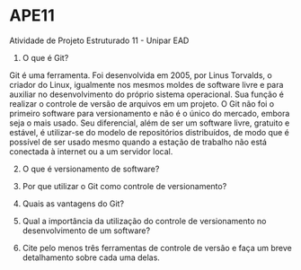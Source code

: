 # APE11
Atividade de Projeto Estruturado 11 - Unipar EAD


1. O que é Git?

Git é uma ferramenta. Foi desenvolvida em 2005, por Linus Torvalds, o criador do Linux, igualmente nos mesmos moldes de software livre e para auxiliar no desenvolvimento do próprio sistema operacional. Sua função é realizar o controle de versão de arquivos em um projeto. O Git não foi o primeiro software para versionamento e não é o único do mercado, embora seja o mais usado. Seu diferencial, além de ser um software livre, gratuito e estável, é utilizar-se do modelo de repositórios distribuídos, de modo que é possível de ser usado mesmo quando a estação de trabalho não está conectada à internet ou a um servidor local.

2. O que é versionamento de software?

3. Por que utilizar o Git como controle de versionamento?

4. Quais as vantagens do Git?

5. Qual a importância da utilização do controle de versionamento no desenvolvimento de um software?

6. Cite pelo menos três ferramentas de controle de versão e faça um breve detalhamento sobre cada uma delas.